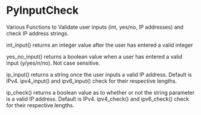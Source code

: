 # PyInputCheck
 Various Functions to Validate user inputs (int, yes/no, IP addresses) and check IP address strings.

int_input() returns an integer value after the user has entered a valid integer

yes_no_input() returns a boolean value when a user has entered a valid input (y/yes/n/no). Not case sensitive.

ip_input() returns a string once the user inputs a valid IP address. Default is IPv4.
ipv4_input() and ipv6_input() check for their respective lengths.

ip_check() returns a boolean value as to whether or not the string parameter is a valid IP address. Default is IPv4.
ipv4_check() and ipv6_check() check for their respective lengths.